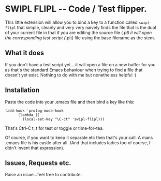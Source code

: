 # SWIPL FLIPL -- Code / Test flipper.

This little extension will allow you to bind a key to a function
called `swipl-flipl` that simple, cleanly and very very naively finds
the file that is the dual of your current file in that if you are
editing the source file (*.pl) it will open the corresponding test
script (*.plt) file using the base filename as the stem.

## What it does

If you don't have a test script yet....it will open a file on a new
buffer for you as that's the standard Emacs behaviour when trying to
find a file that doesn't yet exist. Nothing to do with me but
nonetheless helpful :)

## Installation

Paste the code into your .emacs file and then bind a key like this:

    (add-hook 'prolog-mode-hook
          (lambda ()
            (local-set-key "\C-ct" 'swipl-flipl)))

That's Ctrl-C t, t for test or toggle or time-for-tea.

Of course, if you want to keep it separate etc then that's your
call. A mans .emacs file is his castle after all. (And that includes
ladies too of course, I didn't invent that expression).

## Issues, Requests etc.

Raise an issue...feel free to contribute.
